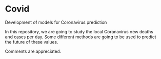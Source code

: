 # Covid
Development of models for Coronavirus prediction

In this repository, we are going to study the local Coranavirus new deaths and cases per day. Some different methods are going to be used to predict the future of these values.  

Comments are appreciated. 
